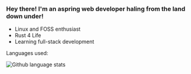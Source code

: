 ### Hey there! I'm an aspring web developer haling from the land down under!

-  Linux and FOSS enthusiast
-  Rust 4 Life
-  Learning full-stack development
  



Languages used:
<p><img align="left" src="https://github-readme-stats.vercel.app/api/top-langs?username=oliverjhn&show_icons=true&locale=en&exclude_repo=yet-another-metroidvania&theme=github_dark" alt="Github language stats" /></p>
